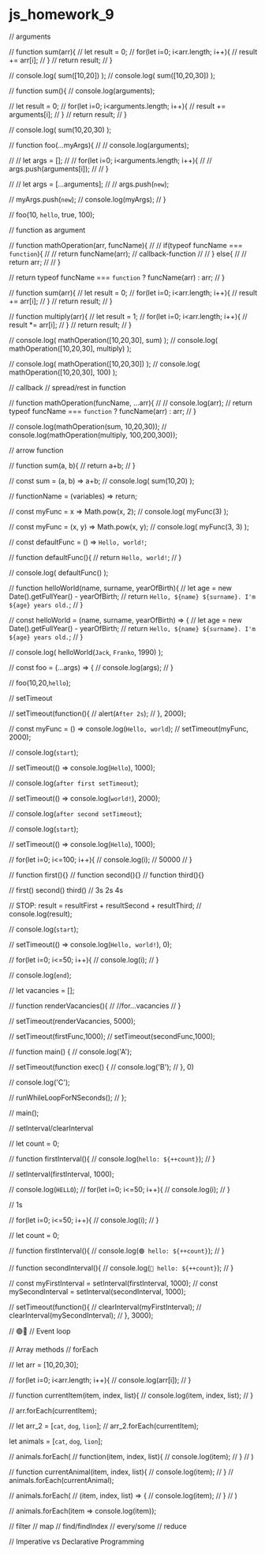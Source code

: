 # js_homework_9
// arguments

// function sum(arr){
//     let result = 0;
//     for(let i=0; i<arr.length; i++){
//         result += arr[i];
//     }
//     return result;
// }

// console.log( sum([10,20]) );
// console.log( sum([10,20,30]) );

// function sum(){
//     console.log(arguments);
    
//     let result = 0;
//     for(let i=0; i<arguments.length; i++){
//         result += arguments[i];
//     }
//     return result;
// }

// console.log( sum(10,20,30) );

// function foo(...myArgs){
//     // console.log(arguments);
   
//     // let args = [];
//     // for(let i=0; i<arguments.length; i++){
//     //     args.push(arguments[i]);
//     // }

//     // let args = [...arguments];
//     // args.push(`new`);

//     myArgs.push(`new`);
//     console.log(myArgs);
// }

// foo(10, `hello`, true, 100);

// function as argument

// function mathOperation(arr, funcName){
//     // if(typeof funcName === `function`){
//     //     return funcName(arr); // callback-function
//     // } else{
//     //     return arr;
//     // }

//     return typeof funcName === `function` ? funcName(arr) : arr;
// }

// function sum(arr){
//     let result = 0;
//     for(let i=0; i<arr.length; i++){
//         result += arr[i];
//     }
//     return result;
// }

// function multiply(arr){
//     let result = 1;
//     for(let i=0; i<arr.length; i++){
//         result *= arr[i];
//     }
//     return result;
// }

// console.log( mathOperation([10,20,30], sum) );
// console.log( mathOperation([10,20,30], multiply) );

// console.log( mathOperation([10,20,30]) );
// console.log( mathOperation([10,20,30], 100) );

// callback
// spread/rest in function

// function mathOperation(funcName, ...arr){
//     // console.log(arr);
//     return typeof funcName === `function` ? funcName(arr) : arr;
// }

// console.log(mathOperation(sum, 10,20,30));
// console.log(mathOperation(multiply, 100,200,300));

// arrow function

// function sum(a, b){
//     return a+b;
// }

// const sum = (a, b) => a+b;
// console.log( sum(10,20) );

// functionName = (variables) => return;

// const myFunc = x => Math.pow(x, 2);
// console.log( myFunc(3) );

// const myFunc = (x, y) => Math.pow(x, y);
// console.log( myFunc(3, 3) );

// const defaultFunc = () => `Hello, world!`;

// function defaultFunc(){
//     return `Hello, world!`;
// }

// console.log( defaultFunc() );

// function helloWorld(name, surname, yearOfBirth){
//     let age = new Date().getFullYear() - yearOfBirth;
//     return `Hello, ${name} ${surname}. I'm ${age} years old.`;
// }

// const helloWorld = (name, surname, yearOfBirth) => {
//     let age = new Date().getFullYear() - yearOfBirth;
//     return `Hello, ${name} ${surname}. I'm ${age} years old.`;
// }

// console.log( helloWorld(`Jack`, `Franko`, 1990) );

// const foo = (...args) => {
//     console.log(args);
// }

// foo(10,20,`hello`);

// setTimeout

// setTimeout(function(){
//     alert(`After 2s`);
// }, 2000);

// const myFunc = () => console.log(`Hello, world`);
// setTimeout(myFunc, 2000);

// console.log(`start`);

// setTimeout(() => console.log(`Hello`), 1000);

// console.log(`after first setTimeout`);

// setTimeout(() => console.log(`world!`), 2000);

// console.log(`after second setTimeout`);

// console.log(`start`);

// setTimeout(() => console.log(`Hello`), 1000);

// for(let i=0; i<=100; i++){
//     console.log(i); // 50000
// }

// function first(){}
// function second(){}
// function third(){}

// first()   second()     third()
// 3s          2s          4s

// STOP: result = resultFirst + resultSecond + resultThird;
// console.log(result);

// console.log(`start`);

// setTimeout(() => console.log(`Hello, world!`), 0);

// for(let i=0; i<=50; i++){
//     console.log(i);
// }

// console.log(`end`);

// let vacancies = [];

// function renderVacancies(){
//     //for...vacancies
// }

// setTimeout(renderVacancies, 5000);

// setTimeout(firstFunc,1000);
// setTimeout(secondFunc,1000);

// function main() {
//     console.log('A');

//     setTimeout(function exec() {
//       console.log('B');
//     }, 0)

//     console.log('C');

//     runWhileLoopForNSeconds();
// };

// main();

// setInterval/clearInterval

// let count = 0;

// function firstInterval(){
//     console.log(`hello: ${++count}`);
// }

// setInterval(firstInterval, 1000);

// console.log(`HELLO`);
// for(let i=0; i<=50; i++){
//     console.log(i);
// }

// 1s

// for(let i=0; i<=50; i++){
//     console.log(i);
// }

// let count = 0;

// function firstInterval(){
//     console.log(`🟢 hello: ${++count}`);
// }

// function secondInterval(){
//     console.log(`🔴 hello: ${++count}`);
// }

// const myFirstInterval = setInterval(firstInterval, 1000);
// const mySecondInterval = setInterval(secondInterval, 1000);

// setTimeout(function(){
//     clearInterval(myFirstInterval);
//     clearInterval(mySecondInterval);
// }, 3000);

// 🟢🔴
// Event loop

// Array methods
// forEach

// let arr = [10,20,30];

// for(let i=0; i<arr.length; i++){
//     console.log(arr[i]);
// }

// function currentItem(item, index, list){
//     console.log(item, index, list);
// }

// arr.forEach(currentItem);

// let arr_2 = [`cat`, `dog`, `lion`];
// arr_2.forEach(currentItem);

let animals = [`cat`, `dog`, `lion`];

// animals.forEach(
//     function(item, index, list){
//         console.log(item);
//     }
// )

// function currentAnimal(item, index, list){
//     console.log(item);
// }
// animals.forEach(currentAnimal);

// animals.forEach(
//     (item, index, list) => {
//         console.log(item);
//     }
// )

// animals.forEach(item => console.log(item));

// filter
// map
// find/findIndex
// every/some
// reduce

// Imperative vs Declarative Programming